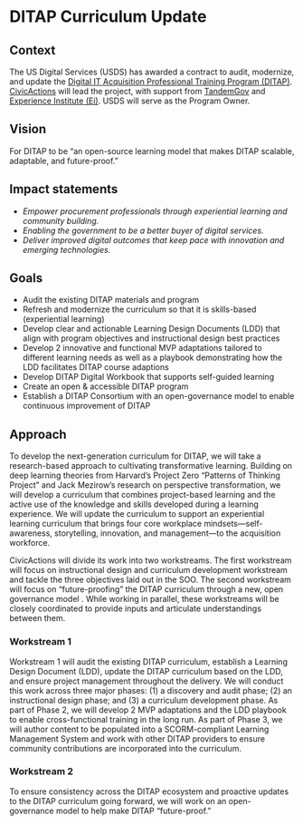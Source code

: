 # DITAP Curriculum Update

## Context
The US Digital Services (USDS) has awarded a contract to audit, modernize, and update the [Digital IT Acquisition Professional Training Program (DITAP)](https://techfarhub.usds.gov/get-started/ditap/). [CivicActions](https://civicactions.com/) will lead the project, with support from [TandemGov](https://www.tandemgov.com/) and [Experience Institute (Ei)](https://expinstitute.com/). USDS will serve as the Program Owner. 

## Vision
For DITAP to be “an open-source learning model that makes DITAP scalable, adaptable, and future-proof.”

## Impact statements 
- _Empower procurement professionals through experiential learning and community building._ 
- _Enabling the government to be a better buyer of digital services._  
- _Deliver improved digital outcomes that keep pace with innovation and emerging technologies._

## Goals
- Audit the existing DITAP materials and program
- Refresh and modernize the curriculum so that it is skills-based (experiential learning)
- Develop clear and actionable Learning Design Documents (LDD) that align with program objectives and instructional design best practices
- Develop 2 innovative and functional MVP adaptations tailored to different learning needs as well as a playbook demonstrating how the LDD facilitates DITAP course adaptions
- Develop DITAP Digital Workbook that supports self-guided learning
- Create an open & accessible DITAP program
- Establish a DITAP Consortium with an open-governance model to enable continuous improvement of DITAP

## Approach 
To develop the next-generation curriculum for DITAP, we will take a research-based approach to cultivating transformative learning. Building on deep learning theories from Harvard’s Project Zero “Patterns of Thinking Project” and Jack Mezirow’s research on perspective transformation, we will develop a curriculum that combines project-based learning and the active use of the knowledge and skills developed during a learning experience. We will update the curriculum to support an experiential learning curriculum that brings four core workplace mindsets—self-awareness, storytelling, innovation, and management—to the acquisition workforce.

CivicActions will divide its work into two workstreams. The first workstream will focus on instructional design and curriculum development workstream and tackle the three objectives laid out in the SOO. The second workstream will focus on “future-proofing” the DITAP curriculum through a new, open governance model . While working in parallel, these workstreams will be closely coordinated to provide inputs and articulate understandings between them. 

### Workstream 1
Workstream 1 will audit the existing DITAP curriculum, establish a Learning Design Document (LDD), update the DITAP curriculum based on the LDD, and ensure project management throughout the delivery. We will conduct this work across three major phases: (1) a discovery and audit phase; (2) an instructional design phase; and (3) a curriculum development phase. As part of Phase 2, we will develop 2 MVP adaptations and the LDD playbook to enable cross-functional training in the long run. As part of Phase 3, we will author content to be populated into a SCORM-compliant Learning Management System and work with other DITAP providers to ensure community contributions are incorporated into the curriculum.

### Workstream 2
To ensure consistency across the DITAP ecosystem and proactive updates to the DITAP curriculum going forward, we will work on an open-governance model to help make DITAP “future-proof.”
